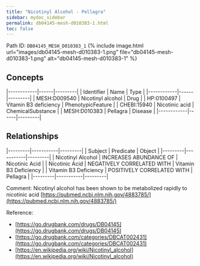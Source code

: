 ```yaml
---
title: "Nicotinyl Alcohol - Pellagra"
sidebar: mydoc_sidebar
permalink: db04145-mesh-d010383-1.html
toc: false 
---
```



Path ID: `DB04145_MESH_D010383_1`
{% include image.html url="images/db04145-mesh-d010383-1.png" file="db04145-mesh-d010383-1.png" alt="db04145-mesh-d010383-1" %}

## Concepts

|------------|------|---------|
| Identifier | Name | Type    |
|------------|------|---------|
| MESH:D009540 | Nicotinyl alcohol | Drug |
| HP:0100497 | Vitamin B3 deficiency | PhenotypicFeature |
| CHEBI:15940 | Nicotinic acid | ChemicalSubstance |
| MESH:D010383 | Pellagra | Disease |
|------------|------|---------|

## Relationships

|---------|-----------|---------|
| Subject | Predicate | Object  |
|---------|-----------|---------|
| Nicotinyl Alcohol | INCREASES ABUNDANCE OF | Nicotinic Acid |
| Nicotinic Acid | NEGATIVELY CORRELATED WITH | Vitamin B3 Deficiency |
| Vitamin B3 Deficiency | POSITIVELY CORRELATED WITH | Pellagra |
|---------|-----------|---------|

Comment: Nicotinyl alcohol has been shown to be metabolized rapidly to nicotinic acid [https://pubmed.ncbi.nlm.nih.gov/4883785/](https://pubmed.ncbi.nlm.nih.gov/4883785/)

Reference: 
  - [https://go.drugbank.com/drugs/DB04145](https://go.drugbank.com/drugs/DB04145)
  - [https://go.drugbank.com/categories/DBCAT002431](https://go.drugbank.com/categories/DBCAT002431)
  - [https://en.wikipedia.org/wiki/Nicotinyl_alcohol](https://en.wikipedia.org/wiki/Nicotinyl_alcohol)
